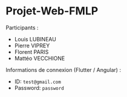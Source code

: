 # Projet-Web-FMLP

Participants : 
- Louis LUBINEAU
- Pierre VIPREY
- Florent PARIS
- Mattéo VECCHIONE


Informations de connexion (Flutter / Angular) : 
- ID: `test@gmail.com`
- Password: `password`
